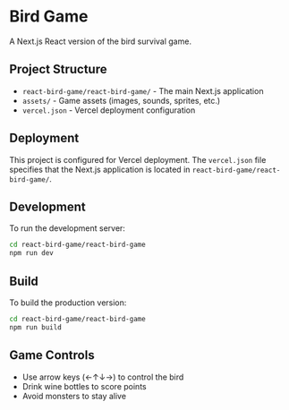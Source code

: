 # Bird Game

A Next.js React version of the bird survival game.

## Project Structure

- `react-bird-game/react-bird-game/` - The main Next.js application
- `assets/` - Game assets (images, sounds, sprites, etc.)
- `vercel.json` - Vercel deployment configuration

## Deployment

This project is configured for Vercel deployment. The `vercel.json` file specifies that the Next.js application is located in `react-bird-game/react-bird-game/`.

## Development

To run the development server:

```bash
cd react-bird-game/react-bird-game
npm run dev
```

## Build

To build the production version:

```bash
cd react-bird-game/react-bird-game
npm run build
```

## Game Controls

- Use arrow keys (←↑↓→) to control the bird
- Drink wine bottles to score points
- Avoid monsters to stay alive 

